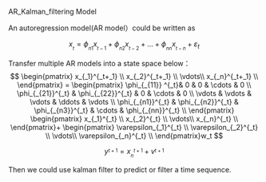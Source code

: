 AR_Kalman_filtering Model

An autoregression model(AR model）could be written as

$$x_{_t} = \phi_{_{n1}} x_{_{t-1}}+\phi_{_{n2}} x_{_{t-2}}+...+\phi_{_{nn}} x_{_{t-n}}+\varepsilon_t$$

Transfer multiple AR models into a state space below：
$$
       \begin{pmatrix}
        x_{_1}^{_t+_1}  \\
        x_{_2}^{_t+_1}   \\
        \vdots\\
        x_{_n}^{_t+_1}   \\
        \end{pmatrix}
        = 
        \begin{pmatrix}
        \phi_{_{11}} ^{_t}& 0 & 0 & \cdots & 0 \\
        \phi_{_{21}}^{_t} & \phi_{_{22}}^{_t} & 0 & \cdots & 0 \\
        \vdots & \vdots & \vdots & \ddots & \vdots \\
         \phi_{_{n1}}^{_t} &  \phi_{_{n2}}^{_t} &  \phi_{_{n3}}^{_t} & \cdots &  \phi_{_{nn}}^{_t} \\
        \end{pmatrix} 
        \begin{pmatrix}
        x_{_1}^{_t}  \\
        x_{_2}^{_t}   \\
        \vdots\\
        x_{_n}^{_t}   \\
        \end{pmatrix}+
        \begin{pmatrix}
        \varepsilon_{_1}^{_t}  \\
        \varepsilon_{_2}^{_t}   \\
        \vdots\\
        \varepsilon_{_n}^{_t}   \\
        \end{pmatrix}w_t
$$

$$
        y^{_{t+1}}= x_{_n}^{_{t+1}}+v^{_{t+1}}
$$

Then we could use kalman filter to predict or filter a time sequence.

